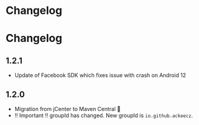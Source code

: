 # Changelog

# Changelog

## **1.2.1**
- Update of Facebook SDK which fixes issue with crash on Android 12

## **1.2.0**
- Migration from jCenter to Maven Central 🎉
- ‼️ Important ‼️ groupId has changed. New groupId is `io.github.ackeecz`.

